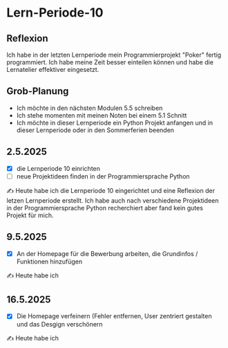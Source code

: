 # Lern-Periode-10

Reflexion
--
Ich habe in der letzten Lernperiode mein Programmierprojekt "Poker" fertig programmiert. Ich habe meine Zeit besser einteilen können und habe die Lernatelier effektiver eingesetzt. 

Grob-Planung
--
- Ich möchte in den nächsten Modulen 5.5 schreiben
- Ich stehe momenten mit meinen Noten bei einem 5.1 Schnitt
- Ich möchte in dieser Lernperiode ein Python Projekt anfangen und in dieser Lernperiode oder in den Sommerferien beenden


## 2.5.2025

- [x] die Lernperiode 10 einrichten
- [ ] neue Projektideen finden in der Programmiersprache Python

✍️ Heute habe ich die Lernperiode 10 eingerichtet und eine Reflexion der letzen Lernperiode erstellt. Ich habe auch nach verschiedene Projektideen in der Programmiersprache Python recherchiert aber fand kein gutes Projekt für mich.



## 9.5.2025

- [x] An der Homepage für die Bewerbung arbeiten, die Grundinfos / Funktionen hinzufügen

✍️ Heute habe ich



## 16.5.2025

- [x] Die Homepage verfeinern (Fehler entfernen, User zentriert gestalten und das Desgign verschönern

✍️ Heute habe ich
